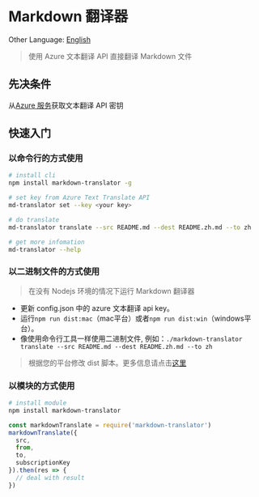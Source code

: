 # Markdown 翻译器

Other Language: [English](./README.md)

> 使用 Azure 文本翻译 API 直接翻译 Markdown 文件

## 先决条件

从[Azure 服务](https://docs.microsoft.com/zh-cn/azure/cognitive-services/translator/translator-text-how-to-signup)获取文本翻译 API 密钥

## 快速入门

### 以命令行的方式使用

```bash
# install cli
npm install markdown-translator -g

# set key from Azure Text Translate API
md-translator set --key <your key>

# do translate
md-translator translate --src README.md --dest README.zh.md --to zh

# get more infomation
md-translator --help
```

### 以二进制文件的方式使用

> 在没有 Nodejs 环境的情况下运行 Markdown 翻译器

- 更新 config.json 中的 azure 文本翻译 api key。
- 运行`npm run dist:mac`（mac平台）或者`npm run dist:win`（windows平台）。
- 像使用命令行工具一样使用二进制文件, 例如：`./markdown-translator translate --src README.md --dest README.zh.md --to zh`

> 根据您的平台修改 dist 脚本。更多信息请点击[这里](https://github.com/zeit/pkg)

### 以模块的方式使用

```bash
# install module
npm install markdown-translator
```

```javascript
const markdownTranslate = require('markdown-translator')
markdownTranslate({
  src,
  from,
  to,
  subscriptionKey
}).then(res => {
  // deal with result
})
```
